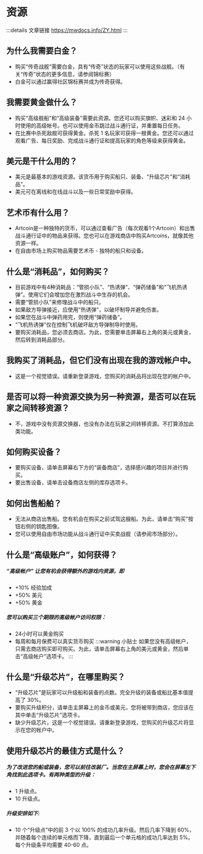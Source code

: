 # 资源
:::details 文章链接
https://mwdocs.info/ZY.html
:::
## 为什么我需要白金？
- 购买“传奇战舰”需要白金，具有“传奇”状态的玩家可以使用这些战舰。（有关“传奇”状态的更多信息，请参阅锦标赛）
- 白金可以通过赢得社区锦标赛并成为传奇获得。

## 我需要黄金做什么？
- 购买“高级舰船”和“高级装备”需要此资源。您还可以购买旗帜、迷彩和 24 小时使用的高级帐号。也可以使用金币跳过战斗通行证，并重置每日任务。
- 在比赛中杀死敌舰可获得黄金。杀死 1 名玩家可获得一根黄金。您还可以通过观看广告、每日奖励、完成战斗通行证和提高玩家的角色等级来获得黄金。

## 美元是干什么用的？
- 美元是最基本的游戏资源。该货币用于购买船只、装备、“升级芯片”和“消耗品”。
- 美元可在离线和在线战斗以及一些日常奖励中获得。

## 艺术币有什么用？
- Artcoin是一种独特的货币，可以通过查看广告（每次观看1个Artcoin）和出售战斗通行证中的物品来获得。您也可以在游戏商店中购买Artcoins，就像其他资源一样。
- 在自由市场上购买物品需要艺术币 - 独特的船只和设备。

## 什么是“消耗品”，如何购买？
- 目前游戏中有4种消耗品：“管损小队”、“热诱弹”、“弹药储备”和“飞机热诱弹”。使用它们会增加您在激烈战斗中生存的机会。
- 需要“管损小队”来修理战斗中的船只。
- 如果敌方导弹接近，应使用“热诱弹”，以破坏制导并避免伤害。
- 如果您在战斗中弹药用完，则使用“弹药储备”。
- “飞机热诱弹”仅在控制飞机破坏敌方导弹制导时使用。
- 要购买消耗品，您必须去商店。为此，您需要单击屏幕右上角的美元或黄金，然后转到消耗品部分。

## 我购买了消耗品，但它们没有出现在我的游戏帐户中。
- 这是一个视觉错误。请重新登录游戏，您购买的消耗品将出现在您的帐户中。

## 是否可以将一种资源交换为另一种资源，是否可以在玩家之间转移资源？
- 不，游戏中没有资源交换器，也没有办法在玩家之间转移资源。不打算添加此类功能。

## 如何购买设备？
- 要购买设备，请单击屏幕右下方的“装备商店”，选择感兴趣的项目并进行购买。
- 要出售设备，请单击设备商店左侧的库存选项卡。

## 如何出售船舶？
- 无法从商店出售船。您有机会在购买之前试驾这艘船。为此，请单击“购买”按钮右侧的钥匙图像。
- 您可以使用自由市场功能从战斗通行证中买卖战舰（请参阅市场部分）。

## 什么是“高级账户”，如何获得？
<h5>“高级帐户” 让您有机会获得额外的游戏内资源，即</h5>

- +10% 经验加成
- +50% 美元
- +50% 黄金

<h5>您可以购买三个期限的高级帐户访问权限：</h5>

- 24小时可以黄金购买
- 每周和每月保费可以真实货币购买
:::warning 小贴士
如果您没有高级帐户，只需去商店购买即可购买。为此，请单击屏幕右上角的美元或黄金，然后单击“高级帐户”选项卡。
:::

## 什么是“升级芯片”，在哪里购买？
- “升级芯片”是玩家可以升级船和装备的点数。完全升级的装备或船比基本值提高了 30%。
- 要购买升级积分，请单击主屏幕上的金币或美元，您将被带到商店，您应该在其中单击“升级芯片”选项卡。
- 缺少升级芯片。这是一个视觉错误。请重新登录游戏，您购买的升级芯片将显示在您的帐户中。

## 使用升级芯片的最佳方式是什么？

<h5>为了改进您的船或装备，您可以前往改装厂。当您在主屏幕上时，您会在屏幕左下角找到此选项卡。有两种类型的升级：</h5>

- 1 升级点。
- 10 升级点。

<h5>升级安排如下:</h5>

- 10 个“升级点”中的前 3 个以 100% 的成功几率升级。然后几率下降到 60%，并随着每个连续的单元格而下降，直到最后一个单元格的成功几率达到 5%。每个升级条平均需要 40-60 点。